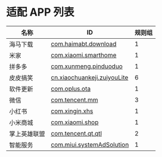 # 适配 APP 列表

| 名称 | ID | 规则组 |
| - | - | - |
| 海马下载 | [com.haimabt.download](/docs/com.haimabt.download.md) | 1 |
| 米家 | [com.xiaomi.smarthome](/docs/com.xiaomi.smarthome.md) | 1 |
| 拼多多 | [com.xunmeng.pinduoduo](/docs/com.xunmeng.pinduoduo.md) | 1 |
| 皮皮搞笑 | [cn.xiaochuankeji.zuiyouLite](/docs/cn.xiaochuankeji.zuiyouLite.md) | 6 |
| 软件更新 | [com.oplus.ota](/docs/com.oplus.ota.md) | 1 |
| 微信 | [com.tencent.mm](/docs/com.tencent.mm.md) | 3 |
| 小红书 | [com.xingin.xhs](/docs/com.xingin.xhs.md) | 1 |
| 小米商城 | [com.xiaomi.shop](/docs/com.xiaomi.shop.md) | 1 |
| 掌上英雄联盟 | [com.tencent.qt.qtl](/docs/com.tencent.qt.qtl.md) | 2 |
| 智能服务 | [com.miui.systemAdSolution](/docs/com.miui.systemAdSolution.md) | 1 |
